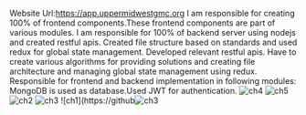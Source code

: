 Website Url:https://app.uppermidwestgmc.org
I am responsible for creating 100% of frontend components.These frontend components are part of various modules. I am responsible for 100% of backend server using nodejs and created restful apis. Created file structure based on standards and used redux for global state management. Developed relevant restful apis. Have to create various algorithms for providing solutions and creating file architecture and managing global state management using redux. Responsible for frontend and backend implementation in following modules: MongoDB is used as database.Used JWT for authentication.
![ch4](https://github.com/Saad276/Church-Management-Application/assets/96050684/a8e27c85-d909-4beb-a88f-2c9b96f97650)
![ch5](https://github.com/Saad276/Church-Management-Application/assets/96050684/e9b05083-801e-4f7e-9cce-7084395f7cb2)
![ch2](https://github.com/Saad276/Church-Management-Application/assets/96050684/75baaf10-3ba4-4f76-861f-9e62b64704cf)
![ch3](https://github.com/Saad276/Church-Management-Application/assets/96050684/0d08782a-9e4c-4761-b26b-404b26c53805)
![ch1](https://github![ch3](https://github.com/Saad276/Church-Management-Application/assets/96050684/ea98a4c7-c2c1-4d93-9d61-f2c2d6240c9f)

